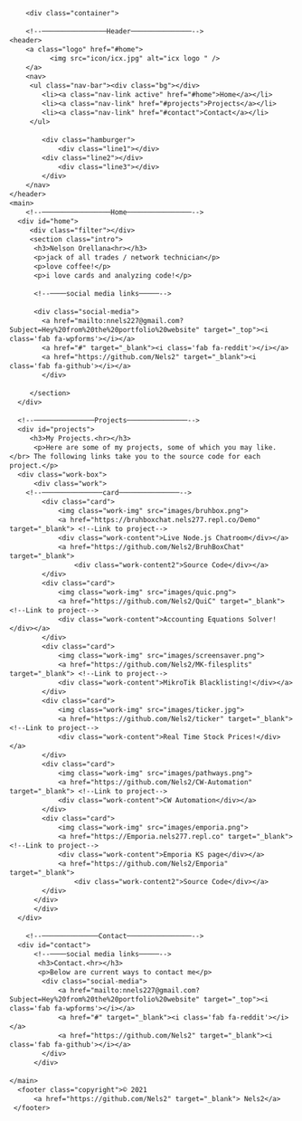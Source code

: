 <!DOCTYPE html>
<html>
  <head>
      <meta charset="utf-8">
      <meta name="viewport" content="width=device-width">
      <title>Nelson O.</title>
      <link href="style.css" rel="stylesheet" type="text/css" />
      <link rel="stylesheet" href="https://use.fontawesome.com/releases/v5.13.0/css/all.css">
      <link rel="icon" href="icon/icx.jpg">
      <script src="https://ajax.googleapis.com/ajax/libs/jquery/3.5.1/jquery.min.js"></script>
      <script src="script.js"></script>
  </head>
    <body>
	  
        <div class="container">
	  
		<!--────────────────Header───────────────-->
	<header>
		<a class="logo" href="#home">
              <img src="icon/icx.jpg" alt="icx logo " />
		</a>
		<nav>	
		 <ul class="nav-bar"><div class="bg"></div>
			<li><a class="nav-link active" href="#home">Home</a></li>
			<li><a class="nav-link" href="#projects">Projects</a></li>
			<li><a class="nav-link" href="#contact">Contact</a></li>
		 </ul>
			
			<div class="hamburger">
				<div class="line1"></div>
            <div class="line2"></div>
				<div class="line3"></div>
			</div>
		</nav>
	</header>
	<main>
		<!--─────────────────Home────────────────-->
	  <div id="home">
		 <div class="filter"></div>
		 <section class="intro">
		  <h3>Nelson Orellana<hr></h3>
		  <p>jack of all trades / network technician</p>
		  <p>love coffee!</p>
          <p>i love cards and analyzing code!</p>
			  
		  <!--────social media links─────-->
			 
		  <div class="social-media">
			<a href="mailto:nnels227@gmail.com?Subject=Hey%20from%20the%20portfolio%20website" target="_top"><i class='fab fa-wpforms'></i></a>
			<a href="#" target="_blank"><i class='fab fa-reddit'></i></a>
			<a href="https://github.com/Nels2" target="_blank"><i class='fab fa-github'></i></a>
		    </div>
			 
		 </section> 
	  </div>  
		
	  <!--───────────────Projects───────────────-->
	  <div id="projects"> 
		 <h3>My Projects.<hr></h3>
		  <p>Here are some of my projects, some of which you may like.</br> The following links take you to the source code for each project.</p>
      <div class="work-box">
		  <div class="work">
		<!--───────────────card───────────────-->
			<div class="card">
			    <img class="work-img" src="images/bruhbox.png">
			    <a href="https://bruhboxchat.nels277.repl.co/Demo" target="_blank"> <!--Link to project-->
				<div class="work-content">Live Node.js Chatroom</div></a>
				<a href="https://github.com/Nels2/BruhBoxChat" target="_blank">
					<div class="work-content2">Source Code</div></a>
            </div>
			<div class="card">
			    <img class="work-img" src="images/quic.png">
				<a href="https://github.com/Nels2/QuiC" target="_blank"> <!--Link to project-->
				<div class="work-content">Accounting Equations Solver!</div></a>
            </div>
            <div class="card">
			    <img class="work-img" src="images/screensaver.png">
				<a href="https://github.com/Nels2/MK-filesplits" target="_blank"> <!--Link to project-->
				<div class="work-content">MikroTik Blacklisting!</div></a>
            </div>
            <div class="card">
			    <img class="work-img" src="images/ticker.jpg">
				<a href="https://github.com/Nels2/ticker" target="_blank"> <!--Link to project-->
				<div class="work-content">Real Time Stock Prices!</div></a>
            </div> 
			<div class="card">
			    <img class="work-img" src="images/pathways.png">
				<a href="https://github.com/Nels2/CW-Automation" target="_blank"> <!--Link to project-->
				<div class="work-content">CW Automation</div></a>
            </div>
			<div class="card">
			    <img class="work-img" src="images/emporia.png">
				<a href="https://Emporia.nels277.repl.co" target="_blank"> <!--Link to project-->
				<div class="work-content">Emporia KS page</div></a>
				<a href="https://github.com/Nels2/Emporia" target="_blank">
					<div class="work-content2">Source Code</div></a>
            </div> 	  
		  </div>
		  </div>
	  </div>
		 
		<!--──────────────Contact────────────────-->
	  <div id="contact">
		  <!--────social media links─────-->
		   <h3>Contact.<hr></h3>
		   <p>Below are current ways to contact me</p>
		    <div class="social-media">
			    <a href="mailto:nnels227@gmail.com?Subject=Hey%20from%20the%20portfolio%20website" target="_top"><i class='fab fa-wpforms'></i></a>
				<a href="#" target="_blank"><i class='fab fa-reddit'></i></a>
			    <a href="https://github.com/Nels2" target="_blank"><i class='fab fa-github'></i></a>
		    </div>
		  </div>

	</main>
	  <footer class="copyright">© 2021 
		  <a href="https://github.com/Nels2" target="_blank"> Nels2</a>
     </footer>
	  
  </div>
  </body>
</html>

